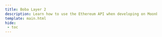 ```yaml
---
title: Boba Layer 2
description: Learn how to use the Ethereum API when developing on Moonbeam. This section includes guides on Ethereum libraries, development environments, and more.
template: main.html
hide: 
 - toc
---
```


<h1 class='subsection-title'></h1>
<div class='subsection-wrapper'></div>